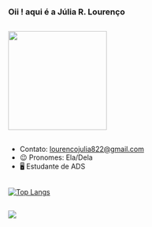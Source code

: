 ### Oii ! aqui é a Júlia R. Lourenço
## <div >
  <img src ="https://github.com/ju019/ju019/assets/140768491/f4e81d76-ca2e-46b2-a043-886878efe8bd" width="200" height="200">

</div>



##

- Contato: lourencojulia822@gmail.com
- 😉 Pronomes: Ela/Dela
- 🖥️ Estudante de ADS
 



##

[![Top Langs](https://github-readme-stats.vercel.app/api/top-langs/?username=ju019&layout=donut)](https://github.com/anuraghazra/github-readme-stats)

##
<div>
  <a href="https://www.linkedin.com/in/j%C3%BAlia-rita-louren%C3%A7o-2b979b26b/" target="_blank"><img src="https://img.shields.io/badge/-LinkedIn-%230077B5?style=for-the-badge&logo=linkedin&logoColor=white" target="_blank"></a> 
</div>

